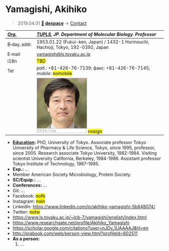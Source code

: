 # Yamagishi, Akihiko
> 2019.04.01 **[🚀](../index/index.md) [despace](index.md)** → [Contact](contact.md)

|*[Org.](contact.md)*|*[TUPLS](zz_tupls.md), JP. Department of Molecular Biology. Professor*|
|:--|:--|
|B‑day, addr.| 1953.01.22 (Fukui-ken, Japan) / 1432-1 Horinouchi, Hachioji, Tokyo, 192-0392, Japan |
|E‑mail| <yamagish@ls.toyaku.ac.jp> |
|i18n| <mark>TBD</mark> |
|Tel|*раб.:* +81-426-76-7139; факс: +81-426-76-7145; *mobile:* <mark>nomobile</mark> |
|| [![](f/contact/y/yamagishi1_photo_thumb.jpg)](f/contact/y/yamagishi1_photo.jpg) <mark>nosign</mark> |

   - **[Education](edu.md):** PhD, University of Tokyo. Associate professor Tokyo University of Pharmacy & Life Science, Tokyo, since 1995, professor, since 2005. Research associate Tokyo University, 1982-1984. Visiting scientist University California, Berkeley, 1984-1986. Assistant professor Tokyo Institute of Technology, 1987-1995.
   - **Exp.:** …
   - Member American Society Microbiology, Protein Society.
   - **SC/Equip.:** …
   - **Conferences:** …
   - Git: …
   - Facebook: <mark>nofb</mark>
   - Instagram: <mark>noin</mark>
   - LinkedIn: <https://www.linkedin.com/in/akihiko-yamagishi-5b848074/>
   - Twitter: <mark>notw</mark>
   - <https://www.ls.toyaku.ac.jp/~lcb-7/yamagishi/english/index.html>
   - <https://www.researchgate.net/profile/Akihiko_Yamagishi>
   - <https://scholar.google.com/citations?user=nJDv_1UAAAAJ&hl=en>
   - <http://prabook.com/web/person-view.html?profileId=602511>
   - **As a person:**
      1. …
